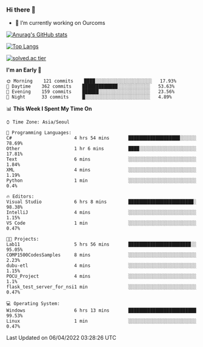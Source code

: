 ### Hi there 👋

- 🔭 I’m currently working on Ourcoms

<!--
**Rhange/Rhange** is a ✨ _special_ ✨ repository because its `README.md` (this file) appears on your GitHub profile.

Here are some ideas to get you started:

- 🌱 I’m currently learning ...
- 👯 I’m looking to collaborate on ...
- 🤔 I’m looking for help with ...
- 💬 Ask me about ...
- 📫 How to reach me: ...
- 😄 Pronouns: ...
- ⚡ Fun fact: ...
-->

[![Anurag's GitHub stats](https://github-readme-stats.vercel.app/api?username=rhange&show_icons=true&theme=gruvbox)](https://github.com/anuraghazra/github-readme-stats)

[![Top Langs](https://github-readme-stats.vercel.app/api/top-langs/?username=rhange&layout=compact&theme=gruvbox)](https://github.com/anuraghazra/github-readme-stats)

[![solved.ac tier](http://mazassumnida.wtf/api/generate_badge?boj=rhange0511)](https://solved.ac/rhange0511)

  <!--START_SECTION:waka-->
**I'm an Early 🐤** 

```text
🌞 Morning    121 commits    ████░░░░░░░░░░░░░░░░░░░░░   17.93% 
🌆 Daytime    362 commits    █████████████░░░░░░░░░░░░   53.63% 
🌃 Evening    159 commits    ██████░░░░░░░░░░░░░░░░░░░   23.56% 
🌙 Night      33 commits     █░░░░░░░░░░░░░░░░░░░░░░░░   4.89%

```


📊 **This Week I Spent My Time On** 

```text
⌚︎ Time Zone: Asia/Seoul

💬 Programming Languages: 
C#                       4 hrs 54 mins       ███████████████████░░░░░░   78.69% 
Other                    1 hr 6 mins         ████░░░░░░░░░░░░░░░░░░░░░   17.81% 
Text                     6 mins              ░░░░░░░░░░░░░░░░░░░░░░░░░   1.84% 
XML                      4 mins              ░░░░░░░░░░░░░░░░░░░░░░░░░   1.19% 
Python                   1 min               ░░░░░░░░░░░░░░░░░░░░░░░░░   0.4%

🔥 Editors: 
Visual Studio            6 hrs 8 mins        ████████████████████████░   98.38% 
IntelliJ                 4 mins              ░░░░░░░░░░░░░░░░░░░░░░░░░   1.15% 
VS Code                  1 min               ░░░░░░░░░░░░░░░░░░░░░░░░░   0.47%

🐱‍💻 Projects: 
Lab11                    5 hrs 56 mins       ███████████████████████░░   95.05% 
COMP1500CodesSamples     8 mins              ░░░░░░░░░░░░░░░░░░░░░░░░░   2.23% 
dubu-etl                 4 mins              ░░░░░░░░░░░░░░░░░░░░░░░░░   1.15% 
POCU_Project             4 mins              ░░░░░░░░░░░░░░░░░░░░░░░░░   1.1% 
flask_test_server_for_nsi1 min               ░░░░░░░░░░░░░░░░░░░░░░░░░   0.47%

💻 Operating System: 
Windows                  6 hrs 13 mins       █████████████████████████   99.53% 
Linux                    1 min               ░░░░░░░░░░░░░░░░░░░░░░░░░   0.47%

```


 Last Updated on 06/04/2022 03:28:26 UTC
<!--END_SECTION:waka-->

